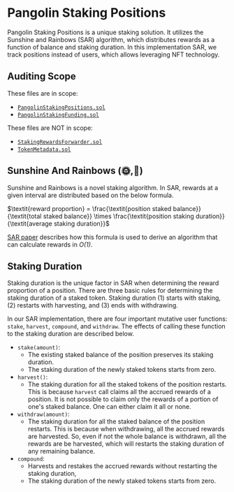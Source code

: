 # Pangolin Staking Positions

Pangolin Staking Positions is a unique staking solution. It utilizes the Sunshine and Rainbows
(SAR) algorithm, which distributes rewards as a function of balance and staking duration. In this
implementation SAR, we track positions instead of users, which allows leveraging NFT technology.

## Auditing Scope

These files are in scope:

* [`PangolinStakingPositions.sol`](./PangolinStakingPositions.sol)
* [`PangolinStakingFunding.sol`](./PangolinStakingFunding.sol)

These files are NOT in scope:

* [`StakingRewardsForwarder.sol`](./StakingRewardsForwarder.sol)
* [`TokenMetadata.sol`](./TokenMetadata.sol)

## Sunshine And Rainbows (🌞,🌈)

Sunshine and Rainbows is a novel staking algorithm. In SAR, rewards at a given interval are
distributed based on the below formula.

$\textit{reward proportion} = \frac{\textit{position staked balance}}{\textit{total staked balance}} \times \frac{\textit{position staking duration}}{\textit{average staking duration}}$

[SAR paper](./SunshineAndRainbows.pdf)
describes how this formula is used to derive an algorithm that can calculate rewards in *O(1)*.

## Staking Duration

Staking duration is the unique factor in SAR when determining the reward proportion of a position.
There are three basic rules for determining the staking duration of a staked token. Staking
duration (1) starts with staking, (2) restarts with harvesting, and (3) ends with withdrawing.

In our SAR implementation, there are four important mutative user functions: `stake`, `harvest`,
`compound`, and `withdraw`. The effects of calling these function to the staking duration are
described below.

* `stake(amount)`:
	* The existing staked balance of the position preserves its staking duration.
	* The staking duration of the newly staked tokens starts from zero.
* `harvest()`:
	* The staking duration for all the staked tokens of the position restarts.
  This is because `harvest` call claims all the accrued rewards of a position. It is not possible
  to claim only the rewards of a portion of one's staked balance. One can either claim it all or
  none.
* `withdraw(amount)`:
	* The staking duration for all the staked balance of the position restarts.
  This is because when withdrawing, all the accrued rewards are harvested. So, even if not the
  whole balance is withdrawn, all the rewards are be harvested, which will restarts the staking
  duration of any remaining balance.
* `compound`:
	* Harvests and restakes the accrued rewards without restarting the staking duration,
	* The staking duration of the newly staked tokens starts from zero.
